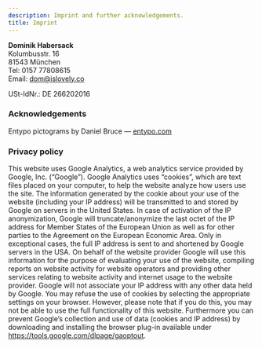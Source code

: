 ```yaml
---
description: Imprint and further acknowledgements.
title: Imprint
---
```


__Dominik Habersack__<br>
Kolumbusstr. 16<br>
81543 München<br>
Tel: 0157 77808615<br>
Email: <dom@islovely.co>

USt-IdNr.: DE 266202016


### Acknowledgements

Entypo pictograms by Daniel Bruce &mdash; [entypo.com](http://entypo.com/)


### Privacy policy

This website uses Google Analytics, a web analytics service provided by Google,
Inc. (“Google”). Google Analytics uses “cookies”, which are text files placed on
your computer, to help the website analyze how users use the site. The
information generated by the cookie about your use of the website (including
your IP address) will be transmitted to and stored by Google on servers in the
United States. In case of activation of the IP anonymization, Google will
truncate/anonymize the last octet of the IP address for Member States of the
European Union as well as for other parties to the Agreement on the European
Economic Area. Only in exceptional cases, the full IP address is sent to and
shortened by Google servers in the USA. On behalf of the website provider Google
will use this information for the purpose of evaluating your use of the website,
compiling reports on website activity for website operators and providing other
services relating to website activity and internet usage to the website
provider. Google will not associate your IP address with any other data held by
Google. You may refuse the use of cookies by selecting the appropriate settings
on your browser. However, please note that if you do this, you may not be able
to use the full functionality of this website. Furthermore you can prevent
Google’s collection and use of data (cookies and IP address) by downloading and
installing the browser plug-in available under
https://tools.google.com/dlpage/gaoptout.
